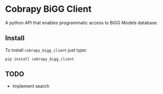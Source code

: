 Cobrapy BiGG Client
===================

A python API that enables programmatic access to BiGG Models database.

## Install

To install `cobrapy_bigg_client` just type:

```
pip install cobrapy_bigg_client
```

## TODO

* Implement search
